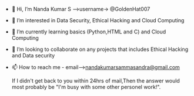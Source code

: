 - 👋 Hi, I’m Nanda Kumar S -->username-> @GoldenHat007
- 👀 I’m interested in Data Security, Ethical Hacking and Cloud Computing
- 🌱 I’m currently learning basics (Python,HTML and C) and Cloud Computing
- 💞️ I’m looking to collaborate on any projects that includes Ethical Hacking and Data security
- 📫 How to reach me - email-->nandakumarsammasandra@gmail.com

   If I didn't get back to you within 24hrs of mail,Then the answer would most probably be "I'm busy with some other personel work!".

